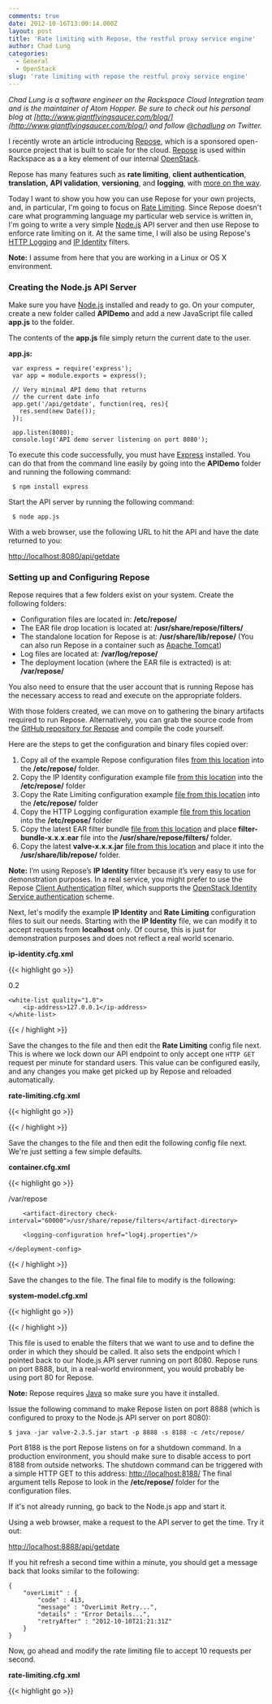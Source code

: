 ```yaml
---
comments: true
date: 2012-10-16T13:00:14.000Z
layout: post
title: 'Rate limiting with Repose, the restful proxy service engine'
author: Chad Lung
categories:
  - General
  - OpenStack
slug: 'rate limiting with repose the restful proxy service engine' 
---
```


_Chad Lung is a software engineer on the Rackspace Cloud Integration team and
is the maintainer of Atom Hopper. Be sure to check out his personal blog at
[http://www.giantflyingsaucer.com/blog/](http://www.giantflyingsaucer.com/blog/)
and follow [@chadlung](https://twitter.com/chadlung) on Twitter._

I recently wrote an article introducing
[Repose](http://www.rackspace.com/blog/introducing-repose-the-restful-proxy-service-engine/),
which is a sponsored open-source project that is built to scale for the cloud.
[Repose](http://openrepose.org) is used within Rackspace as a a key element of
our internal [OpenStack](http://openstack.org).

<!--more-->

Repose has many features such as **rate limiting**, **client authentication**,
**translation,** **API validation**, **versioning**, and **logging**, with
[more on the way](http://wiki.openrepose.org/display/REPOSE/_The+REstful+PrOxy+Service+Engine%3A+Introduction).

Today I want to show you how you can use Repose for your own projects, and, in
particular, I'm going to focus on [Rate Limiting](http://wiki.openrepose.org/display/REPOSE/Rate+Limiting+Filter).
Since Repose doesn't care what programming language my particular web service is
written in, I'm going to write a very simple [Node.js](http://nodejs.org) API
server and then use Repose to enforce rate limiting on it. At the same time, I
will also be using Repose's [HTTP Logging](http://wiki.openrepose.org/display/REPOSE/HTTP+Logging+Filter)
and [IP Identity](http://wiki.openrepose.org/display/REPOSE/IP+Identity) filters.

**Note:** I assume from here that you are working in a Linux or OS X environment.


### Creating the Node.js API Server

Make sure you have [Node.js](http://nodejs.org) installed and ready to go. On
your computer, create a new folder called **APIDemo** and add a new JavaScript
file called **app.js** to the folder.

The contents of the **app.js** file simply return the current date to the user.

**app.js:**

	 var express = require('express');
	 var app = module.exports = express();

	 // Very minimal API demo that returns
	 // the current date info
	 app.get('/api/getdate', function(req, res){
	   res.send(new Date());
	 });

	 app.listen(8080);
	 console.log('API demo server listening on port 8080');

To execute this code successfully, you must have [Express](http://expressjs.com/)
installed. You can do that from the command line easily by going into the **APIDemo**
folder and running the following command:

	 $ npm install express

Start the API server by running the following command:

	 $ node app.js

With a web browser, use the following URL to hit the API and have the date
returned to you:

[http://localhost:8080/api/getdate](http://localhost:8080/api/getdate)

### Setting up and Configuring Repose

Repose requires that a few folders exist on your system. Create the following folders:

* Configuration files are located in: **/etc/repose/**
* The EAR file drop location is located at: **/usr/share/repose/filters/**
* The standalone location for Repose is at: **/usr/share/lib/repose/** (You can also run Repose in a container such as [Apache Tomcat](http://tomcat.apache.org/))
* Log files are located at: **/var/log/repose/**
* The deployment location (where the EAR file is extracted) is at: **/var/repose/**

You also need to ensure that the user account that is running Repose has the
necessary access to read and execute on the appropriate folders.

With those folders created, we can move on to gathering the binary artifacts
required to run Repose. Alternatively, you can grab the source code from the
[GitHub repository for Repose](https://github.com/rackerlabs/repose) and compile
the code yourself.

Here are the steps to get the configuration and binary files copied over:

1. Copy all of the example Repose configuration files [from this location](https://github.com/rackerlabs/repose/tree/master/project-set/core/core-lib/src/main/resources/META-INF/schema/examples) into the **/etc/repose/** folder.
2. Copy the IP Identity configuration example file [from this location](https://github.com/rackerlabs/repose/blob/master/project-set/components/client-ip-identity/src/main/resources/META-INF/schema/examples/ip-identity.cfg.xml) into the **/etc/repose/** folder
3. Copy the Rate Limiting configuration example [file from this location](https://github.com/rackerlabs/repose/blob/master/project-set/components/rate-limiting/src/main/resources/META-INF/schema/examples/rate-limiting.cfg.xml) into the **/etc/repose/** folder
4. Copy the HTTP Logging configuration example [file from this location](https://github.com/rackerlabs/repose/blob/master/project-set/components/http-logging/src/main/resources/META-INF/schema/examples/http-logging.cfg.xml) into the **/etc/repose/** folder
5. Copy the latest EAR filter bundle [file from this location](http://maven.research.rackspacecloud.com/content/repositories/releases/com/rackspace/papi/components/filter-bundle/) and place **filter-bundle-x.x.x.ear** file into the **/usr/share/repose/filters/** folder.
6. Copy the latest **valve-x.x.x.jar** [file from this location](http://maven.research.rackspacecloud.com/content/repositories/releases/com/rackspace/papi/core/valve/) and place it into the **/usr/share/lib/repose/** folder.

**Note:** I’m using Repose’s **IP Identity** filter because it’s very easy to
use for demonstration purposes. In a real service, you might prefer to use the
Repose [Client Authentication](http://wiki.openrepose.org/display/REPOSE/OpenStack+Identity+Service)
filter, which supports the
[OpenStack Identity Service authentication](http://wiki.openstack.org/PluggableIdentityAuthenticationHandlers) scheme.

Next, let's modify the example **IP Identity** and **Rate Limiting** configuration
files to suit our needs. Starting with the **IP Identity** file, we can modify
it to accept requests from **localhost** only. Of course, this is just for
demonstration purposes and does not reflect a real world scenario.

**ip-identity.cfg.xml**

{{< highlight go  >}}
<?xml version="1.0" encoding="UTF-8"?>

<ip-identity  xmlns:xsi='http://www.w3.org/2001/XMLSchema-instance'
   xmlns='http://docs.api.rackspacecloud.com/repose/ip-identity/v1.0'
   xsi:schemaLocation='http://docs.api.rackspacecloud.com/repose/ip-identity/v1.0'>

   <quality>0.2</quality>

    <white-list quality="1.0">
        <ip-address>127.0.0.1</ip-address>
    </white-list>

</ip-identity>
{{< / highlight >}}

Save the changes to the file and then edit the **Rate Limiting** config file next.
This is where we lock down our API endpoint to only accept one `HTTP GET` request
per minute for standard users. This value can be configured easily, and any
changes you make get picked up by Repose and reloaded automatically.

**rate-limiting.cfg.xml**

{{< highlight go  >}}
<?xml version="1.0" encoding="UTF-8"?>

<rate-limiting delegation="false" xmlns="http://docs.rackspacecloud.com/repose/rate-limiting/v1.0">
    <!--
        Defining a limit group.

        The following headers can be found in the class
        com.rackspace.cloud.powerapi.http.PowerApiHeader in the Power API
        Filterlet library, maven group id com.rackspace.cloud.powerapi, artifact
        id filterlet.

        Groups are matched on the HTTP header: X-PP-Groups
        User information is matched on the HTTP header: X-PP-User
    -->
    <limit-group id="standard-ip-limits" groups="IP_Standard">
        <limit uri="/*" uri-regex="/(.*)" http-methods="GET" unit="MINUTE" value="1" />
    </limit-group>

    <limit-group id="standard-ip-limits-superuser" groups="IP_Super">
        <limit uri="/*" uri-regex="/(.*)" http-methods="GET" unit="SECOND" value="5" />
    </limit-group>
</rate-limiting>{{< / highlight >}}

Save the changes to the file and then edit the following config file next.

**http-logging.cfg.xml**

{{< highlight go  >}}
<?xml version="1.0" encoding="UTF-8"?>

<http-logging xmlns="http://docs.rackspacecloud.com/repose/http-logging/v1.0">
    <!-- The id attribute is to help the user easily identify the log -->
    <!-- The format includes what will be logged.  The arguments with % are a subset of the apache mod_log_config
         found at http://httpd.apache.org/docs/2.2/mod/mod_log_config.html#formats -->
    <http-log id="my-special-log" format="Response Code Modifiers=%200,201U\tModifier Negation=%!401a\tRemote IP=%a\tLocal IP=%A\tResponse Size(bytes)=%b\tRemote Host=%h\tRequest Method=%m\tServer Port=%p\tQuery String=%q\tTime Request Received=%t\tStatus=%s\tRemote User=%u\tURL Path Requested=%U\n">
        <targets>
            <!-- The actual log file -->
            <file location="/var/log/repose/repose.log"/>
        </targets>
    </http-log>
</http-logging>
{{< / highlight >}}

Save the changes to the file and then edit the following config file next.
We're just setting a few simple defaults.

**container.cfg.xml**

{{< highlight go  >}}
<?xml version="1.0" encoding="UTF-8"?>

<repose-container xmlns='http://docs.rackspacecloud.com/repose/container/v2.0'>
    <deployment-config http-port="8888" connection-timeout="30000" read-timeout="30000">
        <deployment-directory auto-clean="false">/var/repose</deployment-directory>

        <artifact-directory check-interval="60000">/usr/share/repose/filters</artifact-directory>

        <logging-configuration href="log4j.properties"/>

    </deployment-config>
</repose-container>
{{< / highlight >}}

Save the changes to the file. The final file to modify is the following:

**system-model.cfg.xml**

{{< highlight go  >}}
<?xml version="1.0" encoding="UTF-8"?>

<system-model xmlns="http://docs.rackspacecloud.com/repose/system-model/v2.0">
  <repose-cluster id="repose">
    <nodes>
      <node id="node1" hostname="localhost" http-port="8888"/>
    </nodes>
    <filters>
      <!--
      <filter name="header-id-mapping" />
      -->
      <filter name="ip-identity" />
      <filter name="rate-limiting" />
      <filter name="http-logging" />
      <filter name="default-router"/>
    </filters>
    <destinations>
      <endpoint id="openrepose" protocol="http" hostname="localhost" root-path="/" port="8080" default="true"/>
    </destinations>
  </repose-cluster>
</system-model>
{{< / highlight >}}

This file is used to enable the filters that we want to use and to define the
order in which they should be called. It also sets the endpoint which I pointed
back to our Node.js API server running on port 8080. Repose runs on port 8888,
but, in a real-world environment, you would probably be using port 80 for Repose.

**Note:** Repose requires [Java](http://www.oracle.com/technetwork/java/index.html) so make sure you have it installed.

Issue the following command to make Repose listen on port 8888 (which is
configured to proxy to the Node.js API server on port 8080):

    $ java -jar valve-2.3.5.jar start -p 8888 -s 8188 -c /etc/repose/


Port 8188 is the port Repose listens on for a shutdown command. In a production
environment, you should make sure to disable access to port 8188 from outside
networks. The shutdown command can be triggered with a simple HTTP GET to this
address: [http://localhost:8188/](http://localhost:8188/) The final argument
tells Repose to look in the **/etc/repose/** folder for the configuration files.

If it's not already running, go back to the Node.js app and start it.

Using a web browser, make a request to the API server to get the time. Try it out:

[http://localhost:8888/api/getdate](http://localhost:8888/api/getdate)

If you hit refresh a second time within a minute, you should get a message back
that looks similar to the following:

    {
        "overLimit" : {
            "code" : 413,
            "message" : "OverLimit Retry...",
            "details" : "Error Details...",
    	    "retryAfter" : "2012-10-10T21:21:31Z"
        }
    }

Now, go ahead and modify the rate limiting file to accept 10 requests per second.

**rate-limiting.cfg.xml**

{{< highlight go  >}}
<?xml version="1.0" encoding="UTF-8"?>

<rate-limiting delegation="false" xmlns="http://docs.rackspacecloud.com/repose/rate-limiting/v1.0">
    <!--
        Defining a limit group.

        The following headers can be found in the class
        com.rackspace.cloud.powerapi.http.PowerApiHeader in the Power API
        Filterlet library, maven group id com.rackspace.cloud.powerapi, artifact
        id filterlet.

        Groups are matched on the HTTP header: X-PP-Groups
        User information is matched on the HTTP header: X-PP-User
    -->
    <limit-group id="standard-ip-limits" groups="IP_Standard">
        <limit uri="/*" uri-regex="/(.*)" http-methods="GET" unit="SECOND" value="10" />
    </limit-group>

    <limit-group id="standard-ip-limits-superuser" groups="IP_Super">
        <limit uri="/*" uri-regex="/(.*)" http-methods="GET" unit="SECOND" value="5" />
    </limit-group>
</rate-limiting>
{{< / highlight >}}

You should be able to hit the API 10 times per second now.

When you are finished with your experiment, shut Repose down by hitting the
following URL:

[http://localhost:8188/](http://localhost:8188/)

Rate limiting is only one small piece of what Repose can do. To learn more about
Repose, the [Open Repose](http://openrepose.org/) website is your starting point
providing links to the [source code](https://github.com/rackerlabs/repose) in
GitHub. This is also the right place to find our
[documentation](http://openrepose.org/documentation.html), including a
[FAQ](http://wiki.openrepose.org/display/REPOSE/FAQ) and
[wiki](http://wiki.openrepose.org/display/REPOSE/Home. The wiki has the most
current information. If you have ideas about how Repose can grow to suit your
needs, you are welcome to
[contribute back](http://wiki.openrepose.org/display/REPOSE/Contributing+to+the+Repose+Project)
to this project.

Repose is available as open source under the [Apache License version 2.0](http://www.apache.org/licenses/LICENSE-2.0.html).
